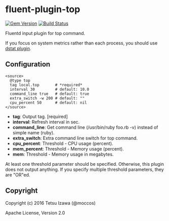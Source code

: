 fluent-plugin-top
===
[![Gem Version](https://badge.fury.io/rb/fluent-plugin-top.svg)](https://badge.fury.io/rb/fluent-plugin-top)
[![Build Status](https://travis-ci.org/moccos/fluent-plugin-top.svg?branch=master)](https://travis-ci.org/moccos/fluent-plugin-top)

Fluentd input plugin for top command.

If you focus on system metrics rather than each process,
you should use [dstat plugin](https://github.com/shun0102/fluent-plugin-dstat).

## Configuration
    <source>
      @type top
      tag local.top       # *required*
      interval 30         # default: 10.0
      command_line true   # default: true
      extra_switch -w 200 # default: ""
      cpu_percent 50      # default: nil
    </source>

* **tag**: Output tag. [required]
* **interval**: Refresh interval in sec.
* **command_line**: Get command line (/usr/bin/ruby foo.rb -v) instead of simple name (ruby).
* **extra_switch**: Extra command line switch for top command.
* **cpu_percent**: Threshold - CPU usage (percent).
* **mem_percent**: Threshold - Memory usage (percent).
* **mem**: Threshold - Memory usage in megabytes.

At least one threshold parameter should be specified.
Otherwise, this plugin does not output anything.
If you specify multiple threshold parameters, they are "OR"ed.

<!--== Examples-->

<!--TODO: write here-->

## Copyright

Copyright (c) 2016 Tetsu Izawa (@moccos)

Apache License, Version 2.0
